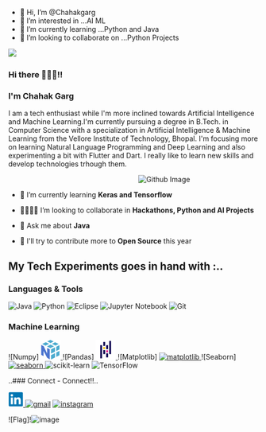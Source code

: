 - 👋 Hi, I’m @Chahakgarg
- 👀 I’m interested in ...AI ML
- 🌱 I’m currently learning ...Python and Java
- 💞️ I’m looking to collaborate on ...Python Projects

<!---
Chahakgarg/Chahakgarg is a ✨ special ✨ repository because its `README.md` (this file) appears on your GitHub profile.
You can click the Preview link to take a look at your changes.
--->
![](https://raw.githubusercontent.com/halfrost/halfrost/master/icons/header_.png)
### Hi there 🙋🏻‍♀️!!
### I'm Chahak Garg
I am a tech enthusiast while I'm more inclined towards Artificial Intelligence and Machine Learning.I'm currently pursuing a degree in B.Tech. in Computer Science with a specialization in Artificial Intelligence & Machine Learning from the Vellore Institute of Technology, Bhopal. I'm focusing more on learning Natural Language Programming and Deep Learning and also experimenting a bit with Flutter and Dart.
I really like to learn new skills and develop technologies trhough them.

<img width="48%" align="right" alt="Github Image" src="https://raw.githubusercontent.com/onimur/.github/master/.resources/git-header.svg" /><br>




- 🌱 I’m currently learning **Keras and Tensorflow**

- 🫱🏻‍🫲🏻 I’m looking to collaborate in **Hackathons, Python and AI Projects**

- 💬 Ask me about **Java**

- 👀 I'll try to contribute more to **Open Source** this year

## My Tech Experiments goes in hand with :..
### Languages & Tools 
![Java](https://img.shields.io/badge/java-%23ED8B00.svg?style=for-the-badge&logo=java&logoColor=white)
![Python](https://img.shields.io/badge/python-3670A0?style=for-the-badge&logo=python&logoColor=ffdd54)
![Eclipse](https://img.shields.io/badge/-Eclipse-lightgrey)
![Jupyter Notebook](https://img.shields.io/badge/jupyter-%23FA0F00.svg?style=for-the-badge&logo=jupyter&logoColor=white)
![Git](https://img.shields.io/badge/git-%23F05033.svg?style=for-the-badge&logo=git&logoColor=white)



### Machine Learning 
![Numpy] <a href="https://numpy.org" target="_blank" rel="noreferrer"><img src="https://github.com/devicons/devicon/blob/master/icons/numpy/numpy-original.svg" alt="numpy" width="40" height="40"/> </a>
![Pandas] <a href="https://pandas.pydata.org/" target="_blank" rel="noreferrer"><img src="https://raw.githubusercontent.com/devicons/devicon/2ae2a900d2f041da66e950e4d48052658d850630/icons/pandas/pandas-original.svg" alt="pandas" width="40" height="40"/> </a>
![Matplotlib] <a href="https://matplotlib.org/stable/index.html#" target="_blank" rel="noreferrer"><img src="https://matplotlib.org/_static/logo2.svg" alt="matplotlib" width="50" height="50"/> </a>
![Seaborn] <a href="https://seaborn.pydata.org/" target="_blank" rel="noreferrer"> <img src="https://seaborn.pydata.org/_images/logo-mark-lightbg.svg" alt="seaborn" width="40" height="40"/> </a>
![scikit-learn](https://img.shields.io/badge/scikit--learn-%23F7931E.svg?style=for-the-badge&logo=scikit-learn&logoColor=white)
![TensorFlow](https://img.shields.io/badge/TensorFlow-%23FF6F00.svg?style=for-the-badge&logo=TensorFlow&logoColor=white)


..### Connect - Connect!!..
<p align="left">
<a href="https://www.linkedin.com/in/chahak-garg-a0a831203/" target="_blank" rel="noreferrer"><img src="https://github.com/devicons/devicon/blob/master/icons/linkedin/linkedin-original.svg" alt="Linkedin" width="30" height="30"/> 
<a href="https://mail.google.com/mail/u/0/?tab=rm&ogbl#inbox" target="_blank" rel="noreferrer"><img src="https://github.com/devicons/devicon/blob/master/icons/gmail/gmail-original.svg" alt="gmail" width="30" height="30"/></a>
<a href="https://www.instagram.com/chahak_garg/" target="_blank" rel="noreferrer"><img src="assets/Instagram-Logo.wine.svg" alt="instagram" width="35" height="35"/></a>
</p>

![Flag]!![image](https://user-images.githubusercontent.com/75081005/198870305-af6bd6b9-86cb-43f4-a9a8-0c03431b34e3.png)



